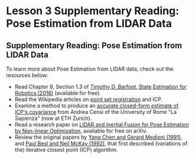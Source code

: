 # Lesson 3 Supplementary Reading: Pose Estimation from LIDAR Data

## Supplementary Reading: Pose Estimation from LIDAR Data

To learn more about Pose Estimation from LIDAR data, check out the resources below:

- Read Chapter 8, Section 1.3 of [Timothy D. Barfoot, State Estimation for Robotics (2016)](http://asrl.utias.utoronto.ca/~tdb/bib/barfoot_ser17.pdf) (available for free).
- Read the Wikipedia articles on [point set registration](https://en.wikipedia.org/wiki/Point_set_registration) and ICP.
- Examine a method to produce an [accurate closed-form estimate of  ICP's covariance](https://ieeexplore.ieee.org/document/4209579) from Andrea Censi of the University of Rome "La Sapienza" (now at ETH Zurich).
- Read a research paper on [LIDAR and Inertial Fusion for Pose Estimation by Non-linear Optimization](https://arxiv.org/pdf/1710.07104.pdf), available for free on arXiv.
- Review the original papers by [Yang Chen and Gerard Medioni (1991)](https://ieeexplore.ieee.org/document/132043), and [Paul Besl and Neil McKay (1992)](https://ieeexplore.ieee.org/document/121791), that first described (variations of the) iterative closest point (ICP) algorithm.